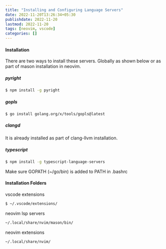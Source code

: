 ```yaml
---
title: "Installing and Configuring Language Servers"
date: 2022-11-20T13:26:34+05:30
publishdate: 2022-11-20
lastmod: 2022-11-20
tags: [neovim, vscode]
categories: []
---
```

#### Installation
There are two ways to install these servers. Globally as shown below or as part of mason installation in neovim. 
##### pyright
```bash
$ npm install -g pyright
```
##### gopls
```
$ go install golang.org/x/tools/gopls@latest
```
##### clangd
It is already installed as part of clang-llvm installation.

##### typescript
```bash
$ npm install -g typescript-language-servers
```

Make sure GOPATH (~/go/bin) is added to PATH in .bashrc

#### Installation Folders
vscode extensions
```bash
$ ~/.vscode/extensions/
```
neovim lsp servers
```bash
~/.local/share/nvim/mason/bin/
```
neovim extensions
```bash
~/.local/share/nvim/
```
